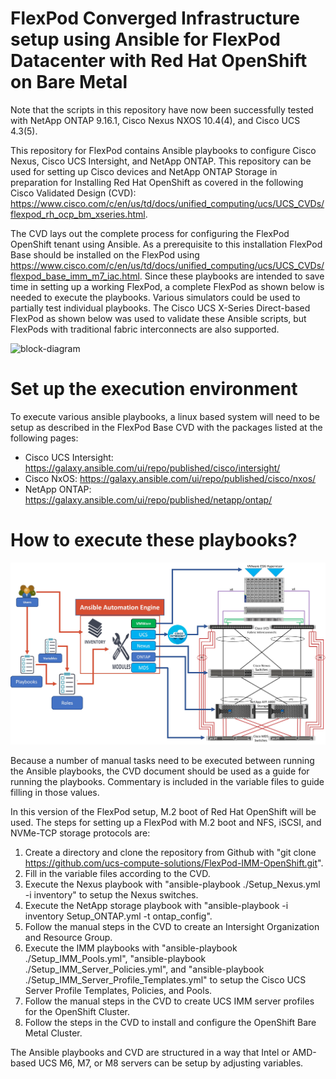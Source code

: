 
# FlexPod Converged Infrastructure setup using Ansible for FlexPod Datacenter with Red Hat OpenShift on Bare Metal

Note that the scripts in this repository have now been successfully tested with NetApp ONTAP 9.16.1, Cisco Nexus NXOS 10.4(4), and Cisco UCS 4.3(5).

This repository for FlexPod contains Ansible playbooks to configure Cisco Nexus, Cisco UCS Intersight, and NetApp ONTAP. This repository can be used for setting up Cisco devices and NetApp ONTAP Storage in preparation for Installing Red Hat OpenShift as covered in the following Cisco Validated Design (CVD): https://www.cisco.com/c/en/us/td/docs/unified_computing/ucs/UCS_CVDs/flexpod_rh_ocp_bm_xseries.html.

The CVD lays out the complete process for configuring the FlexPod OpenShift tenant using Ansible. As a prerequisite to this installation FlexPod Base should be installed on the FlexPod using https://www.cisco.com/c/en/us/td/docs/unified_computing/ucs/UCS_CVDs/flexpod_base_imm_m7_iac.html. Since these playbooks are intended to save time in setting up a working FlexPod, a complete FlexPod as shown below is needed to execute the playbooks. Various simulators could be used to partially test individual playbooks. The Cisco UCS X-Series Direct-based FlexPod as shown below was used to validate these Ansible scripts, but FlexPods with traditional fabric interconnects are also supported.

![block-diagram](https://github.com/ucs-compute-solutions/FlexPod-IMM-VMware/ReadmePics/Main-Topology.jpg)  

# Set up the execution environment

To execute various ansible playbooks, a linux based system will need to be setup as described in the FlexPod Base CVD with the packages listed at the following pages:

- Cisco UCS Intersight: https://galaxy.ansible.com/ui/repo/published/cisco/intersight/
- Cisco NxOS: https://galaxy.ansible.com/ui/repo/published/cisco/nxos/
- NetApp ONTAP: https://galaxy.ansible.com/ui/repo/published/netapp/ontap/

# How to execute these playbooks?

![block-diagram](https://github.com/ucs-compute-solutions/FlexPod-IMM-VMware/blob/main/ReadmePics/Ansible-Order.jpg)

Because a number of manual tasks need to be executed between running the Ansible playbooks, the CVD document should be used as a guide for running the playbooks. Commentary is included in the variable files to guide filling in those values.

In this version of the FlexPod setup, M.2 boot of Red Hat OpenShift will be used.
The steps for setting up a FlexPod with M.2 boot and NFS, iSCSI, and NVMe-TCP storage protocols are:

1.  Create a directory and clone the repository from Github with "git clone https://github.com/ucs-compute-solutions/FlexPod-IMM-OpenShift.git".
2.  Fill in the variable files according to the CVD.
3.  Execute the Nexus playbook with "ansible-playbook ./Setup_Nexus.yml -i inventory" to setup the Nexus switches.
4.  Execute the NetApp storage playbook with "ansible-playbook -i inventory Setup_ONTAP.yml -t ontap_config".
5.  Follow the manual steps in the CVD to create an Intersight Organization and Resource Group.
6.  Execute the IMM playbooks with "ansible-playbook ./Setup_IMM_Pools.yml", "ansible-playbook ./Setup_IMM_Server_Policies.yml", and "ansible-playbook ./Setup_IMM_Server_Profile_Templates.yml" to setup the Cisco UCS Server Profile Templates, Policies, and Pools.
7.  Follow the manual steps in the CVD to create UCS IMM server profiles for the OpenShift Cluster.
8.  Follow the steps in the CVD to install and configure the OpenShift Bare Metal Cluster.

The Ansible playbooks and CVD are structured in a way that Intel or AMD-based UCS M6, M7, or M8 servers can be setup by adjusting variables. 
